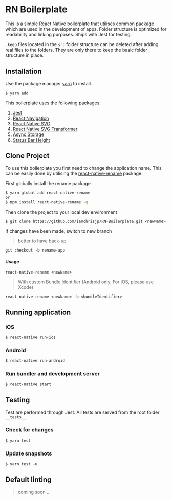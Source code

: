 # RN Boilerplate

This is a simple React Native boilerplate that utilises common package which are used in the development of apps. Folder structure is optimized for readability and linking purposes. Ships with Jest for testing.

`.keep` files located in the `src` folder structure can be deleted after adding real files to the folders. They are only there to keep the basic folder structure in place.

## Installation

Use the package manager [yarn](https://yarnpkg.com/en/) to install.

```bash
$ yarn add
```

This boilerplate uses the following packages:
1. [Jest](https://jestjs.io/)
2. [React Navigation](https://reactnavigation.org/)
3. [React Native SVG](https://github.com/react-native-community/react-native-svg)
4. [React Native SVG Transformer](https://github.com/kristerkari/react-native-svg-transformer)
5. [Async Storage](https://github.com/react-native-community/react-native-async-storage#readme)
6. [Status Bar Height](https://github.com/ovr/react-native-status-bar-height#readme)

## Clone Project

To use this boilerplate you first need to change the application name.
This can be easily done by utilising the [react-native-rename](https://github.com/junedomingo/react-native-rename#readme) package.

First globally install the rename package

``` bash
$ yarn global add react-native-rename
or
$ npm install react-native-rename -g
```
Then clone the project to your local dev environment

```
$ git clone https://github.com/iamchrisjp/RN-Boilerplate.git <newName>
```

If changes have been made, switch to new branch
> better to have back-up

```
git checkout -b rename-app
```

#### Usage
```
react-native-rename <newName>
```

> With custom Bundle Identifier (Android only. For iOS, please use Xcode)

```
react-native-rename <newName> -b <bundleIdentifier>
```

## Running application

### iOS

`$ react-native run-ios`

### Android

`$ react-native run-android`

### Run bundler and development server

`$ react-native start`

## Testing

Test are performed through Jest. All tests are served from the root folder `__tests__`

### Check for changes

`$ yarn test`

### Update snapshots

`$ yarn test -u`

## Default linting

> coming soon ...
